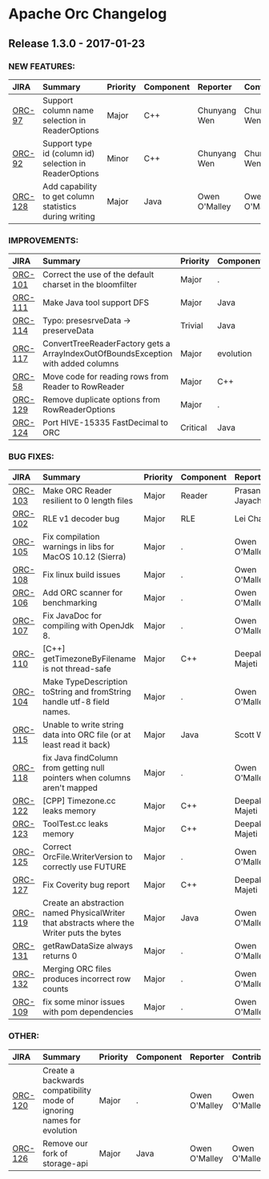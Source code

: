 
<!---
# Licensed to the Apache Software Foundation (ASF) under one
# or more contributor license agreements.  See the NOTICE file
# distributed with this work for additional information
# regarding copyright ownership.  The ASF licenses this file
# to you under the Apache License, Version 2.0 (the
# "License"); you may not use this file except in compliance
# with the License.  You may obtain a copy of the License at
#
#     http://www.apache.org/licenses/LICENSE-2.0
#
# Unless required by applicable law or agreed to in writing, software
# distributed under the License is distributed on an "AS IS" BASIS,
# WITHOUT WARRANTIES OR CONDITIONS OF ANY KIND, either express or implied.
# See the License for the specific language governing permissions and
# limitations under the License.
-->
# Apache Orc Changelog

## Release 1.3.0 - 2017-01-23



### NEW FEATURES:

| JIRA | Summary | Priority | Component | Reporter | Contributor |
|:---- |:---- | :--- |:---- |:---- |:---- |
| [ORC-97](https://issues.apache.org/jira/browse/ORC-97) | Support column name selection in ReaderOptions |  Major | C++ | Chunyang Wen | Chunyang Wen |
| [ORC-92](https://issues.apache.org/jira/browse/ORC-92) | Support type id (column id) selection in ReaderOptions |  Minor | C++ | Chunyang Wen | Chunyang Wen |
| [ORC-128](https://issues.apache.org/jira/browse/ORC-128) | Add capability to get column statistics during writing |  Major | Java | Owen O'Malley | Owen O'Malley |


### IMPROVEMENTS:

| JIRA | Summary | Priority | Component | Reporter | Contributor |
|:---- |:---- | :--- |:---- |:---- |:---- |
| [ORC-101](https://issues.apache.org/jira/browse/ORC-101) | Correct the use of the default charset in the bloomfilter |  Major | . | Owen O'Malley | Owen O'Malley |
| [ORC-111](https://issues.apache.org/jira/browse/ORC-111) | Make Java tool support DFS |  Major | Java | Junegunn Choi | Junegunn Choi |
| [ORC-114](https://issues.apache.org/jira/browse/ORC-114) | Typo: presesrveData → preserveData |  Trivial | Java | Seth Fitzsimmons | Seth Fitzsimmons |
| [ORC-117](https://issues.apache.org/jira/browse/ORC-117) | ConvertTreeReaderFactory gets a ArrayIndexOutOfBoundsException with added columns |  Major | evolution | Owen O'Malley | Owen O'Malley |
| [ORC-58](https://issues.apache.org/jira/browse/ORC-58) | Move code for reading rows from Reader to RowReader |  Major | C++ | Deepak Majeti | Deepak Majeti |
| [ORC-129](https://issues.apache.org/jira/browse/ORC-129) | Remove duplicate options from RowReaderOptions |  Major | . | Owen O'Malley | Owen O'Malley |
| [ORC-124](https://issues.apache.org/jira/browse/ORC-124) | Port HIVE-15335 FastDecimal to ORC |  Critical | Java | Matt McCline | Owen O'Malley |


### BUG FIXES:

| JIRA | Summary | Priority | Component | Reporter | Contributor |
|:---- |:---- | :--- |:---- |:---- |:---- |
| [ORC-103](https://issues.apache.org/jira/browse/ORC-103) | Make ORC Reader resilient to 0 length files |  Major | Reader | Prasanth Jayachandran | Prasanth Jayachandran |
| [ORC-102](https://issues.apache.org/jira/browse/ORC-102) | RLE v1 decoder bug |  Major | RLE | Lei Chang | Owen O'Malley |
| [ORC-105](https://issues.apache.org/jira/browse/ORC-105) | Fix compilation warnings in libs for MacOS 10.12 (Sierra) |  Major | . | Owen O'Malley | Owen O'Malley |
| [ORC-108](https://issues.apache.org/jira/browse/ORC-108) | Fix linux build issues |  Major | . | Owen O'Malley | Owen O'Malley |
| [ORC-106](https://issues.apache.org/jira/browse/ORC-106) | Add ORC scanner for benchmarking |  Major | . | Owen O'Malley | Owen O'Malley |
| [ORC-107](https://issues.apache.org/jira/browse/ORC-107) | Fix JavaDoc for compiling with OpenJdk 8. |  Major | . | Owen O'Malley | Owen O'Malley |
| [ORC-110](https://issues.apache.org/jira/browse/ORC-110) | [C++] getTimezoneByFilename is not thread-safe |  Major | C++ | Deepak Majeti | Deepak Majeti |
| [ORC-104](https://issues.apache.org/jira/browse/ORC-104) | Make TypeDescription toString and fromString handle utf-8 field names. |  Major | . | Owen O'Malley | Owen O'Malley |
| [ORC-115](https://issues.apache.org/jira/browse/ORC-115) | Unable to write string data into ORC file (or at least read it back) |  Major | Java | Scott Wells | Owen O'Malley |
| [ORC-118](https://issues.apache.org/jira/browse/ORC-118) | fix Java findColumn from getting null pointers when columns aren't mapped |  Major | . | Owen O'Malley | Owen O'Malley |
| [ORC-122](https://issues.apache.org/jira/browse/ORC-122) | [CPP] Timezone.cc leaks memory |  Major | C++ | Deepak Majeti | Deepak Majeti |
| [ORC-123](https://issues.apache.org/jira/browse/ORC-123) | ToolTest.cc leaks memory |  Major | C++ | Deepak Majeti | Deepak Majeti |
| [ORC-125](https://issues.apache.org/jira/browse/ORC-125) | Correct OrcFile.WriterVersion to correctly use FUTURE |  Major | . | Owen O'Malley | Owen O'Malley |
| [ORC-127](https://issues.apache.org/jira/browse/ORC-127) | Fix Coverity bug report |  Major | C++ | Deepak Majeti | Deepak Majeti |
| [ORC-119](https://issues.apache.org/jira/browse/ORC-119) | Create an abstraction named PhysicalWriter that abstracts where the Writer puts the bytes |  Major | Java | Owen O'Malley | Owen O'Malley |
| [ORC-131](https://issues.apache.org/jira/browse/ORC-131) | getRawDataSize always returns 0 |  Major | . | Owen O'Malley | Owen O'Malley |
| [ORC-132](https://issues.apache.org/jira/browse/ORC-132) | Merging ORC files produces incorrect row counts |  Major | . | Owen O'Malley | Owen O'Malley |
| [ORC-109](https://issues.apache.org/jira/browse/ORC-109) | fix some minor issues with pom dependencies |  Major | . | Owen O'Malley | Tarun Kumar |


### OTHER:

| JIRA | Summary | Priority | Component | Reporter | Contributor |
|:---- |:---- | :--- |:---- |:---- |:---- |
| [ORC-120](https://issues.apache.org/jira/browse/ORC-120) | Create a backwards compatibility mode of ignoring names for evolution |  Major | . | Owen O'Malley | Owen O'Malley |
| [ORC-126](https://issues.apache.org/jira/browse/ORC-126) | Remove our fork of storage-api |  Major | Java | Owen O'Malley | Owen O'Malley |


